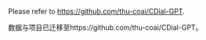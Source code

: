 Please refer to https://github.com/thu-coai/CDial-GPT.

数据与项目已迁移至https://github.com/thu-coai/CDial-GPT。